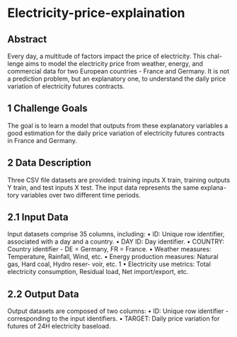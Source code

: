 # Electricity-price-explaination

## Abstract

Every day, a multitude of factors impact the price of electricity. This chal- lenge aims to model the electricity price from weather, energy, and commercial data for two European countries - France and Germany. It is not a prediction problem, but an explanatory one, to understand the daily price variation of electricity futures contracts.

## 1 Challenge Goals
The goal is to learn a model that outputs from these explanatory variables a good estimation for the daily price variation of electricity futures contracts in France and Germany.

## 2 Data Description

Three CSV file datasets are provided: training inputs X train, training outputs Y train, and test inputs X test. The input data represents the same explana- tory variables over two different time periods.

## 2.1 Input Data
Input datasets comprise 35 columns, including:
• ID: Unique row identifier, associated with a day and a country.
• DAY ID: Day identifier.
• COUNTRY: Country identifier - DE = Germany, FR = France.
• Weather measures: Temperature, Rainfall, Wind, etc.
• Energy production measures: Natural gas, Hard coal, Hydro reser- voir, etc.
1
• Electricity use metrics: Total electricity consumption, Residual load, Net import/export, etc.

## 2.2 Output Data
Output datasets are composed of two columns:
• ID: Unique row identifier - corresponding to the input identifiers.
• TARGET: Daily price variation for futures of 24H electricity baseload.
